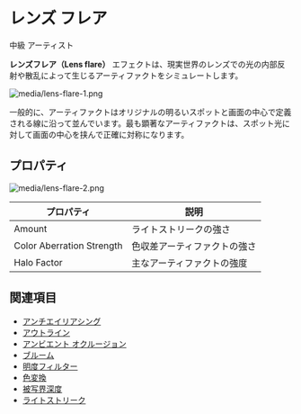 # レンズ フレア
<!--
# Lens flare
-->

<span class="label label-doc-level">中級</span>
<span class="label label-doc-audience">アーティスト</span>
<!--
<span class="label label-doc-level">Intermediate</span>
<span class="label label-doc-audience">Artist</span>
-->

**レンズフレア（Lens flare）** エフェクトは、現実世界のレンズでの光の内部反射や散乱によって生じるアーティファクトをシミュレートします。
<!--
The **lens flare** effect simulates the artifacts produced by the internal reflection or scattering of the light within a real-world lens.
-->

![media/lens-flare-1.png](media/lens-flare-1.png) 

一般的に、アーティファクトはオリジナルの明るいスポットと画面の中心で定義される線に沿って並んでいます。最も顕著なアーティファクトは、スポット光に対して画面の中心を挟んで正確に対称になります。
<!--
The artifacts are generally aligned along the line defined by the original bright spot and the center of the screen. The most noticeable artifact is often exactly symmetrical to the real spot light with respect to the center of the screen.
-->

## プロパティ
<!--
## Properties
-->

![media/lens-flare-2.png](media/lens-flare-2.png) 

| プロパティ                 | 説明
| ------------------------- | ------ 
| Amount                    | ライトストリークの強さ
| Color Aberration Strength | 色収差アーティファクトの強さ
| Halo Factor               | 主なアーティファクトの強度

<!--
| Property                  | Description              
| ------------------------- | ------ 
| Amount                    | Strength of the light streak             
| Color Aberration Strength | Strength of the color aberration artifacts
| Halo Factor               | Strength of the main artifact            
-->

## 関連項目
<!--
## See also
-->

* [アンチエイリアシング](anti-aliasing.md)
* [アウトライン](outline.md)
* [アンビエント オクルージョン](ambient-occlusion.md)
* [ブルーム](bloom.md)
* [明度フィルター](bright-filter.md)
* [色変換](color-transforms/index.md)
* [被写界深度](depth-of-field.md)
* [ライトストリーク](light-streaks.md)

<!--
* [Anti-aliasing](anti-aliasing.md)
* [Outline](outline.md)
* [Ambient occlusion](ambient-occlusion.md)
* [Bloom](bloom.md)
* [Bright filter](bright-filter.md)
* [Color transforms](color-transforms/index.md)
* [Depth of field](depth-of-field.md)
* [Light streaks](light-streaks.md)
-->
